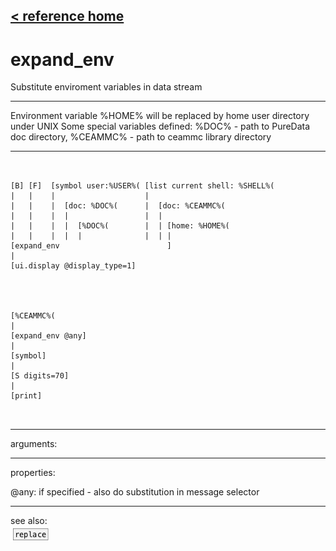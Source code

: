 [< reference home](index.html)
---

# expand_env


Substitute enviroment variables in data stream

---

Environment variable %HOME% will be replaced by home user directory under
            UNIX
Some special variables defined: %DOC% - path to PureData doc directory, %CEAMMC% -
            path to ceammc library directory
<br>


---


```


[B] [F]  [symbol user:%USER%( [list current shell: %SHELL%(
|   |    |                    |
|   |    |  [doc: %DOC%(      |  [doc: %CEAMMC%(
|   |    |  |                 |  |
|   |    |  |  [%DOC%(        |  | [home: %HOME%(
|   |    |  |  |              |  | |
[expand_env                        ]
|
[ui.display @display_type=1]




[%CEAMMC%(
|
[expand_env @any]
|
[symbol]
|
[S digits=70]
|
[print]

            
```

---
arguments:


---
properties:

@any: if specified - also do substitution in message
            selector<br>

---
see also:<br>
[![replace](img/object_replace.png)](replace.html)
